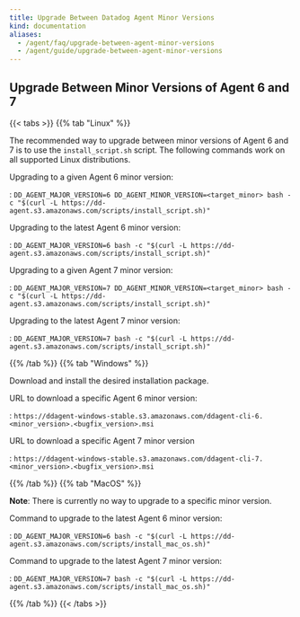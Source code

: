 ```yaml
---
title: Upgrade Between Datadog Agent Minor Versions
kind: documentation
aliases:
  - /agent/faq/upgrade-between-agent-minor-versions
  - /agent/guide/upgrade-between-agent-minor-versions
---
```


## Upgrade Between Minor Versions of Agent 6 and 7

{{< tabs >}}
{{% tab "Linux" %}}

The recommended way to upgrade between minor versions of Agent 6 and 7 is to use the `install_script.sh` script. The following commands work on all supported Linux distributions.

Upgrading to a given Agent 6 minor version:

: `DD_AGENT_MAJOR_VERSION=6 DD_AGENT_MINOR_VERSION=<target_minor> bash -c "$(curl -L https://dd-agent.s3.amazonaws.com/scripts/install_script.sh)"`

Upgrading to the latest Agent 6 minor version:

: `DD_AGENT_MAJOR_VERSION=6 bash -c "$(curl -L https://dd-agent.s3.amazonaws.com/scripts/install_script.sh)"`

Upgrading to a given Agent 7 minor version:

: `DD_AGENT_MAJOR_VERSION=7 DD_AGENT_MINOR_VERSION=<target_minor> bash -c "$(curl -L https://dd-agent.s3.amazonaws.com/scripts/install_script.sh)"`

Upgrading to the latest Agent 7 minor version:

: `DD_AGENT_MAJOR_VERSION=7 bash -c "$(curl -L https://dd-agent.s3.amazonaws.com/scripts/install_script.sh)"`

{{% /tab %}}
{{% tab "Windows" %}}

Download and install the desired installation package.

URL to download a specific Agent 6 minor version:

: `https://ddagent-windows-stable.s3.amazonaws.com/ddagent-cli-6.<minor_version>.<bugfix_version>.msi`

URL to download a specific Agent 7 minor version

: `https://ddagent-windows-stable.s3.amazonaws.com/ddagent-cli-7.<minor_version>.<bugfix_version>.msi`

{{% /tab %}}
{{% tab "MacOS" %}}

**Note**: There is currently no way to upgrade to a specific minor version.

Command to upgrade to the latest Agent 6 minor version:

: `DD_AGENT_MAJOR_VERSION=6 bash -c "$(curl -L https://dd-agent.s3.amazonaws.com/scripts/install_mac_os.sh)"`

Command to upgrade to the latest Agent 7 minor version:

: `DD_AGENT_MAJOR_VERSION=7 bash -c "$(curl -L https://dd-agent.s3.amazonaws.com/scripts/install_mac_os.sh)"`

{{% /tab %}}
{{< /tabs >}}
